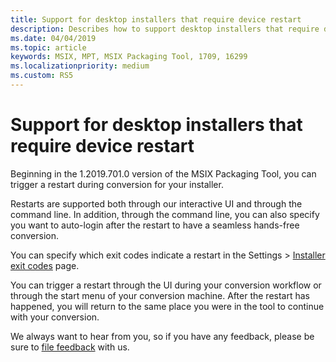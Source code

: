 ```yaml
---
title: Support for desktop installers that require device restart
description: Describes how to support desktop installers that require device restart.
ms.date: 04/04/2019
ms.topic: article
keywords: MSIX, MPT, MSIX Packaging Tool, 1709, 16299
ms.localizationpriority: medium
ms.custom: RS5
---
```


# Support for desktop installers that require device restart

Beginning in the 1.2019.701.0 version of the MSIX Packaging Tool, you can trigger a restart during conversion for your installer.

Restarts are supported both through our interactive UI and through the command line. In addition, through the command line, you can also specify you want to auto-login after the restart to have a seamless hands-free conversion. 

You can specify which exit codes indicate a restart in the Settings > [Installer exit codes](tool-best-practices.md#other-settings) page. 

You can trigger a restart through the UI during your conversion workflow or through the start menu of your conversion machine. After the restart has happened, you will return to the same place you were in the tool to continue with your conversion.

We always want to hear from you, so if you have any feedback, please be sure to [file feedback](https://docs.microsoft.com/windows/msix/packaging-tool/insider-program#share-your-feedback) with us.
